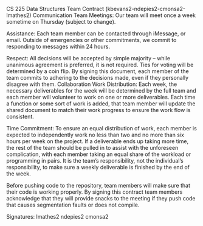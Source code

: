 CS 225 Data Structures
Team Contract 
(kbevans2-ndepies2-cmonsa2-lmathes2)
 Communication 
Team Meetings: Our team will meet once a week sometime on Thursday (subject to change).

Assistance: Each team member can be contacted through iMessage, or email. Outside of emergencies or other commitments, we commit to responding to messages within 24 hours. 

Respect: All decisions will be accepted by simple majority – while unanimous agreement is preferred, it is not required. Ties for voting will be determined by a coin flip. By signing this document, each member of the team commits to adhering to the decisions made, even if they personally disagree with them. 
Collaboration 
Work Distribution: Each week, the necessary deliverables for the week will be determined by the full team and each member will volunteer to work on one or more deliverables. Each time a function or some sort of work is added, that team member will update the shared document to match their work progress to ensure the work flow is consistent. 

Time Commitment: To ensure an equal distribution of work, each member is expected to independently work no less than two and no more than six hours per week on the project. If a deliverable ends up taking more time, the rest of the team should be pulled in to assist with the unforeseen complication, with each member taking an equal share of the workload or programming in pairs. It is the team’s responsibility, not the individual’s responsibility, to make sure a weekly deliverable is finished by the end of the week. 

Before pushing code to the repository, team members will make sure that their code is working properly. By signing this contract team members acknowledge that they will provide snacks to the meeting if they push code that causes segmentation faults or does not compile. 

Signatures:
lmathes2
ndepies2
cmonsa2
